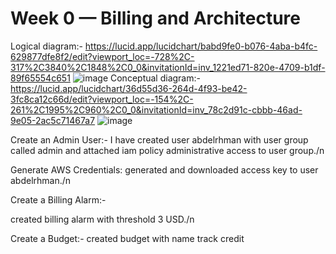 # Week 0 — Billing and Architecture
Logical diagram:-
https://lucid.app/lucidchart/babd9fe0-b076-4aba-b4fc-629877dfe8f2/edit?viewport_loc=-728%2C-317%2C3840%2C1848%2C0_0&invitationId=inv_1221ed71-820e-4709-b1df-89f65554c651
![image](https://user-images.githubusercontent.com/54307331/219879480-3658825e-49e3-4378-abb1-28ae49d41e9b.png)
Conceptual diagram:-
https://lucid.app/lucidchart/36d55d36-264d-4f93-be42-3fc8ca12c66d/edit?viewport_loc=-154%2C-261%2C1995%2C960%2C0_0&invitationId=inv_78c2d91c-cbbb-46ad-9e05-2ac5c71467a7
![image](https://user-images.githubusercontent.com/54307331/219879535-bf5150c3-fc32-4028-a472-6edec7fcc96f.png)

Create an Admin User:-
I have created user abdelrhman with user group called admin and attached iam policy administrative access to user group./n

Generate AWS Credentials:
generated and downloaded access key to user abdelrhman./n

Create a Billing Alarm:-

created billing alarm with threshold 3 USD./n

Create a Budget:-
created budget with name track credit
